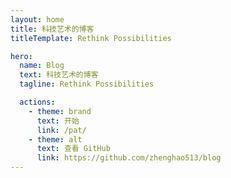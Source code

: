 ```yaml
---
layout: home
title: 科技艺术的博客
titleTemplate: Rethink Possibilities

hero:
  name: Blog
  text: 科技艺术的博客
  tagline: Rethink Possibilities

  actions:
    - theme: brand
      text: 开始
      link: /pat/
    - theme: alt
      text: 查看 GitHub
      link: https://github.com/zhenghao513/blog
---
```


